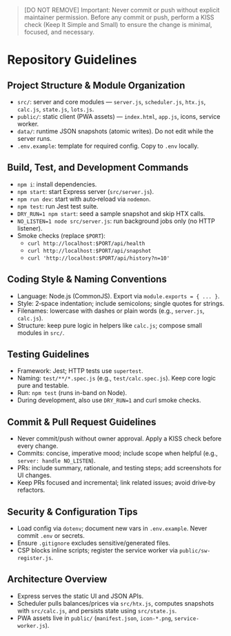 > [DO NOT REMOVE] Important: Never commit or push without explicit maintainer permission. Before any commit or push, perform a KISS check (Keep It Simple and Small) to ensure the change is minimal, focused, and necessary.

# Repository Guidelines

## Project Structure & Module Organization
- `src/`: server and core modules — `server.js`, `scheduler.js`, `htx.js`, `calc.js`, `state.js`, `lots.js`.
- `public/`: static client (PWA assets) — `index.html`, `app.js`, icons, service worker.
- `data/`: runtime JSON snapshots (atomic writes). Do not edit while the server runs.
- `.env.example`: template for required config. Copy to `.env` locally.

## Build, Test, and Development Commands
- `npm i`: install dependencies.
- `npm start`: start Express server (`src/server.js`).
- `npm run dev`: start with auto‑reload via `nodemon`.
- `npm test`: run Jest test suite.
- `DRY_RUN=1 npm start`: seed a sample snapshot and skip HTX calls.
- `NO_LISTEN=1 node src/server.js`: run background jobs only (no HTTP listener).
- Smoke checks (replace `$PORT`):
  - `curl http://localhost:$PORT/api/health`
  - `curl http://localhost:$PORT/api/snapshot`
  - `curl 'http://localhost:$PORT/api/history?n=10'`

## Coding Style & Naming Conventions
- Language: Node.js (CommonJS). Export via `module.exports = { ... }`.
- Style: 2‑space indentation; include semicolons; single quotes for strings.
- Filenames: lowercase with dashes or plain words (e.g., `server.js`, `calc.js`).
- Structure: keep pure logic in helpers like `calc.js`; compose small modules in `src/`.

## Testing Guidelines
- Framework: Jest; HTTP tests use `supertest`.
- Naming: `test/**/*.spec.js` (e.g., `test/calc.spec.js`). Keep core logic pure and testable.
- Run: `npm test` (runs in-band on Node).
- During development, also use `DRY_RUN=1` and curl smoke checks.

## Commit & Pull Request Guidelines
- Never commit/push without owner approval. Apply a KISS check before every change.
- Commits: concise, imperative mood; include scope when helpful (e.g., `server: handle NO_LISTEN`).
- PRs: include summary, rationale, and testing steps; add screenshots for UI changes.
- Keep PRs focused and incremental; link related issues; avoid drive‑by refactors.

## Security & Configuration Tips
- Load config via `dotenv`; document new vars in `.env.example`. Never commit `.env` or secrets.
- Ensure `.gitignore` excludes sensitive/generated files.
- CSP blocks inline scripts; register the service worker via `public/sw-register.js`.

## Architecture Overview
- Express serves the static UI and JSON APIs.
- Scheduler pulls balances/prices via `src/htx.js`, computes snapshots with `src/calc.js`, and persists state using `src/state.js`.
- PWA assets live in `public/` (`manifest.json`, `icon-*.png`, `service-worker.js`).
